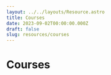 ```yaml
---
layout: ../../layouts/Resource.astro
title: Courses
date: 2023-09-02T00:00:00.000Z
draft: false
slug: resources/courses
---
```


# Courses
